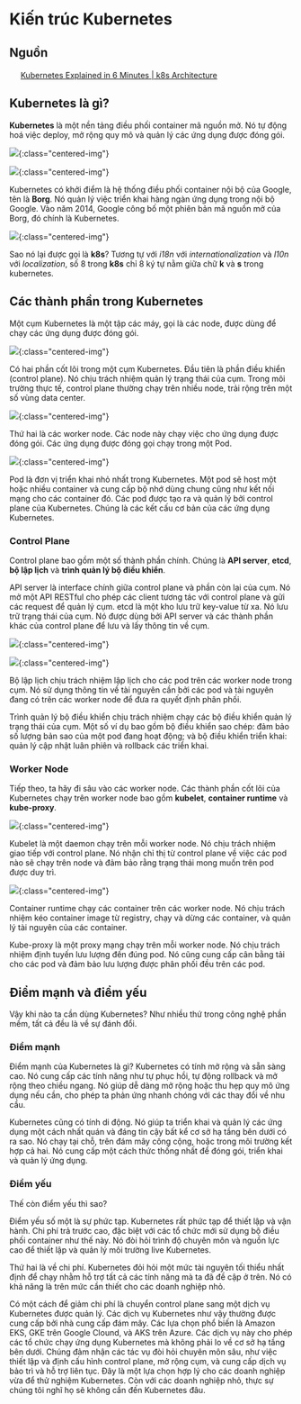 # Kiến trúc Kubernetes

## Nguồn

<img src="../../assets/images/bytebytego.png" width="16" height="16"/> [Kubernetes Explained in 6 Minutes | k8s Architecture](https://www.youtube.com/watch?v=TlHvYWVUZyc)

## Kubernetes là gì?

**Kubernetes** là một nền tảng điều phối container mã nguồn mở. Nó tự động hoá việc deploy, mở rộng quy mô và quản lý các ứng dụng được đóng gói.

![](../assets/ByteByteGo/kubernetes/figure1.png){:class="centered-img"}

![](../assets/ByteByteGo/kubernetes/figure2.png){:class="centered-img"}

Kubernetes có khởi điểm là hệ thống điều phối container nội bộ của Google, tên là **Borg**. Nó quản lý việc triển khai hàng ngàn ứng dụng trong nội bộ Google. Vào năm 2014, Google công bố một phiên bản mã nguồn mở của Borg, đó chính là Kubernetes.

![](../assets/ByteByteGo/kubernetes/figure3.png){:class="centered-img"}

Sao nó lại được gọi là **k8s**? Tương tự với *i18n* với *internationalization* và *l10n* với *localization*, số 8 trong **k8s** chỉ 8 ký tự nằm giữa chữ **k** và **s** trong kubernetes.

## Các thành phần trong Kubernetes

Một cụm Kubernetes là một tập các máy, gọi là các node, được dùng để chạy các ứng dụng được đóng gói. 

![](../assets/ByteByteGo/kubernetes/figure4.png){:class="centered-img"}

Có hai phần cốt lõi trong một cụm Kubernetes. Đầu tiên là phần điều khiển (control plane). Nó chịu trách nhiệm quản lý trạng thái của cụm. Trong môi trường thực tế, control plane thường chạy trên nhiều node, trải rộng trên một số vùng data center. 

![](../assets/ByteByteGo/kubernetes/figure5.png){:class="centered-img"}

Thứ hai là các worker node. Các node này chạy việc cho ứng dụng được đóng gói. Các ứng dụng được đóng gọi chạy trong một Pod. 

![](../assets/ByteByteGo/kubernetes/figure6.png){:class="centered-img"}

Pod là đơn vị triển khai nhỏ nhất trong Kubernetes. Một pod sẽ host một hoặc nhiều container và cung cấp bộ nhớ dùng chung cũng như kết nối mạng cho các container đó. Các pod được tạo ra và quản lý bởi control plane của Kubernetes. Chúng là các kết cấu cơ bản của các ứng dụng Kubernetes.

### Control Plane

Control plane bao gồm một số thành phần chính. Chúng là **API server**, **etcd**, **bộ lập lịch** và **trình quản lý bộ điều khiển**.

API server là interface chính giữa control plane và phần còn lại của cụm. Nó mở một API RESTful cho phép các client tương tác với control plane và gửi các request để quản lý cụm. etcd là một kho lưu trữ key-value từ xa. Nó lưu trữ trạng thái của cụm. Nó được dùng bởi API server và các thành phần khác của control plane để lưu và lấy thông tin về cụm.

![](../assets/ByteByteGo/kubernetes/figure7.png){:class="centered-img"}

![](../assets/ByteByteGo/kubernetes/figure8.png){:class="centered-img"}

Bộ lập lịch chịu trách nhiệm lập lịch cho các pod trên các worker node trong cụm. Nó sử dụng thông tin về tài nguyên cần bởi các pod và tài nguyên đang có trên các worker node để đưa ra quyết định phân phối.

Trình quản lý bộ điều khiển chịu trách nhiệm chạy các bộ điều khiển quản lý trạng thái của cụm. Một số ví dụ bao gồm bộ điều khiển sao chép: đảm bảo số lượng bản sao của một pod đang hoạt động; và bộ điều khiển triển khai: quản lý cập nhật luân phiên và rollback các triển khai.

### Worker Node

Tiếp theo, ta hãy đi sâu vào các worker node. Các thành phần cốt lõi của Kubernetes chạy trên worker node bao gồm **kubelet**, **container runtime** và **kube-proxy**. 

![](../assets/ByteByteGo/kubernetes/figure9.png){:class="centered-img"}

Kubelet là một daemon chạy trên mỗi worker node. Nó chịu trách nhiệm giao tiếp với control plane. Nó nhận chỉ thị từ control plane về việc các pod nào sẽ chạy trên node và đảm bảo rằng trạng thái mong muốn trên pod được duy trì.

![](../assets/ByteByteGo/kubernetes/figure10.png){:class="centered-img"}

Container runtime chạy các container trên các worker node. Nó chịu trách nhiệm kéo container image từ registry, chạy và dừng các container, và quản lý tài nguyên của các container. 

Kube-proxy là một proxy mạng chạy trên mỗi worker node. Nó chịu trách nhiệm định tuyến lưu lượng đến đúng pod. Nó cũng cung cấp cân bằng tải cho các pod và đảm bảo lưu lượng được phân phối đều trên các pod.

## Điểm mạnh và điểm yếu

Vậy khi nào ta cần dùng Kubernetes? Như nhiều thứ trong công nghệ phần mềm, tất cả đều là về sự đánh đổi.

### Điểm mạnh

Điểm mạnh của Kubernetes là gì? Kubernetes có tính mở rộng và sẵn sàng cao. Nó cung cấp các tính năng như tự phục hồi, tự động rollback và mở rộng theo chiều ngang. Nó giúp dễ dàng mở rộng hoặc thu hẹp quy mô ứng dụng nếu cần, cho phép ta phản ứng nhanh chóng với các thay đổi về nhu cầu. 

Kubernetes cũng có tính di động. Nó giúp ta triển khai và quản lý các ứng dụng một cách nhất quán và đáng tin cậy bất kể cơ sở hạ tầng bên dưới có ra sao. Nó chạy tại chỗ, trên đám mây công cộng, hoặc trong môi trường kết hợp cả hai. Nó cung cấp một cách thức thống nhất để đóng gói, triển khai và quản lý ứng dụng.

### Điểm yếu

Thế còn điểm yếu thì sao? 

Điểm yếu số một là sự phức tạp. Kubernetes rất phức tạp để thiết lập và vận hành. Chi phí trả trước cao, đặc biệt với các tổ chức mới sử dụng bộ điều phối container như thế này. Nó đòi hỏi trình độ chuyên môn và nguồn lực cao để thiết lập và quản lý môi trường live Kubernetes. 

Thứ hai là về chi phí. Kubernetes đỏi hỏi một mức tài nguyên tối thiểu nhất định để chạy nhằm hỗ trợ tất cả các tính năng mà ta đã đề cập ở trên. Nó có khả năng là trên mức cần thiết cho các doanh nghiệp nhỏ. 

Có một cách để giảm chi phí là chuyển control plane sang một dịch vụ Kubernetes được quản lý. Các dịch vụ Kubernetes như vậy thường được cung cấp bởi nhà cung cấp đám mây. Các lựa chọn phổ biến là Amazon EKS, GKE trên Google Clound, và AKS trên Azure. Các dịch vụ này cho phép các tổ chức chạy ứng dụng Kubernetes mà không phải lo về cơ sở hạ tầng bên dưới. Chúng đảm nhận các tác vụ đòi hỏi chuyên môn sâu, như việc thiết lập và định cấu hình control plane, mở rộng cụm, và cung cấp dịch vụ bảo trì và hỗ trợ liên tục. Đây là một lựa chọn hợp lý cho các doanh nghiệp vừa để thử nghiệm Kubernetes. Còn với các doanh nghiệp nhỏ, thực sự chúng tôi nghĩ họ sẽ không cần đến Kubernetes đâu.
